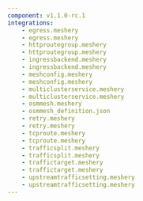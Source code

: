 ```yaml
---
component: v1.1.0-rc.1
integrations:
    - egress.meshery
    - egress.meshery
    - httproutegroup.meshery
    - httproutegroup.meshery
    - ingressbackend.meshery
    - ingressbackend.meshery
    - meshconfig.meshery
    - meshconfig.meshery
    - multiclusterservice.meshery
    - multiclusterservice.meshery
    - osmmesh.meshery
    - osmmesh_definition.json
    - retry.meshery
    - retry.meshery
    - tcproute.meshery
    - tcproute.meshery
    - trafficsplit.meshery
    - trafficsplit.meshery
    - traffictarget.meshery
    - traffictarget.meshery
    - upstreamtrafficsetting.meshery
    - upstreamtrafficsetting.meshery
---
```

